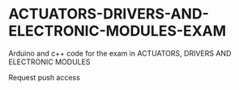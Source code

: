 # ACTUATORS-DRIVERS-AND-ELECTRONIC-MODULES-EXAM
Arduino and c++ code for the exam in ACTUATORS, DRIVERS AND ELECTRONIC MODULES

Request push access
